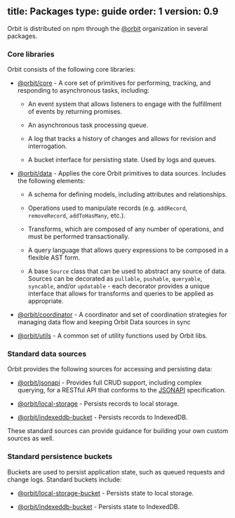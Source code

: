 title: Packages
type: guide
order: 1
version: 0.9
---

Orbit is distributed on npm through the
[@orbit](https://www.npmjs.com/org/orbit) organization in several packages.

### Core libraries

Orbit consists of the following core libraries:

* [@orbit/core](https://github.com/orbitjs/orbit/packages/@orbit/core) - A core
set of primitives for performing, tracking, and responding to asynchronous
tasks, including:

  * An event system that allows listeners to engage with the fulfillment of
    events by returning promises.

  * An asynchronous task processing queue.

  * A log that tracks a history of changes and allows for revision and
    interrogation.

  * A bucket interface for persisting state. Used by logs and queues.

* [@orbit/data](https://github.com/orbitjs/orbit/packages/@orbit/data) - Applies
the core Orbit primitives to data sources. Includes the following elements:

  * A schema for defining models, including attributes and relationships.

  * Operations used to manipulate records (e.g. `addRecord`, `removeRecord`,
    `addToHasMany`, etc.).

  * Transforms, which are composed of any number of operations, and must be
    performed transactionally.

  * A query language that allows query expressions to be composed in a flexible
    AST form.

  * A base `Source` class that can be used to abstract any source of data.
    Sources can be decorated as `pullable`, `pushable`, `queryable`, `syncable`,
    and/or `updatable` - each decorator provides a unique interface that allows
    for transforms and queries to be applied as appropriate.

* [@orbit/coordinator](https://github.com/orbitjs/orbit/packages/@orbit/coordinator) -
  A coordinator and set of coordination strategies for managing data flow and
  keeping Orbit Data sources in sync

* [@orbit/utils](https://github.com/orbitjs/orbit/packages/@orbit/utils) - A
common set of utility functions used by Orbit libs.

### Standard data sources

Orbit provides the following sources for accessing and persisting data:

* [@orbit/jsonapi](https://github.com/orbitjs/orbit/packages/@orbit/jsonapi) -
  Provides full CRUD support, including complex querying, for a RESTful API that
  conforms to the [JSONAPI](http://jsonapi.org/) specification.

* [@orbit/local-storage](https://github.com/orbitjs/orbit/packages/@orbit/local-storage) -
Persists records to local storage.

* [@orbit/indexeddb-bucket](https://github.com/orbitjs/orbit/packages/@orbit/indexeddb-bucket) -
Persists records to IndexedDB.

These standard sources can provide guidance for building your own custom sources
as well.

### Standard persistence buckets

Buckets are used to persist application state, such as queued requests and
change logs. Standard buckets include:

* [@orbit/local-storage-bucket](https://github.com/orbitjs/orbit/packages/@orbit/local-storage-bucket) -
Persists state to local storage.

* [@orbit/indexeddb-bucket](https://github.com/orbitjs/orbit/packages/@orbit/indexeddb-bucket) -
Persists state to IndexedDB.

